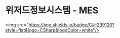 # 위저드정보시스템 - MES 

<img src="https://img.shields.io/badge/C#-239120?style=flat&logo=CSharp&logoColor=white"/>
